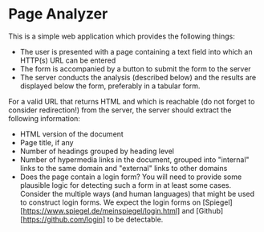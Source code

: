 # Page Analyzer

This is a simple web application which provides the following things:
  - The user is presented with a page containing a text field into which an HTTP(s) URL can be entered
  - The form is accompanied by a button to submit the form to the server
  - The server conducts the analysis (described below) and the results are displayed below the form, preferably in a tabular form.

For a valid URL that returns HTML and which is reachable (do not forget to consider redirection!) from the server, the server should extract the following information:
  - HTML version of the document
  - Page title, if any
  - Number of headings grouped by heading level
  - Number of hypermedia links in the document, grouped into "internal" links to the same domain and "external" links to other domains
  - Does the page contain a login form? You will need to provide some plausible logic for detecting such a form in at least some cases. Consider the multiple ways (and human languages) that might be used to construct login forms. We expect the login forms on [Spiegel][https://www.spiegel.de/meinspiegel/login.html] and [Github][https://github.com/login] to be detectable.
  
  
  [Spiegel]: <https://github.com/joemccann/dillinger>
  [Github]: <https://github.com/joemccann/dillinger>
